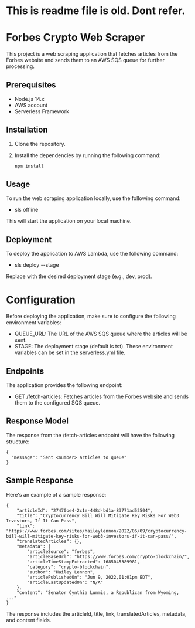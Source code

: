 # This is readme file is old. Dont refer. 

# Forbes Crypto Web Scraper

This project is a web scraping application that fetches articles from the Forbes website and sends them to an AWS SQS queue for further processing.

## Prerequisites

- Node.js 14.x
- AWS account
- Serverless Framework

## Installation

1. Clone the repository.
2. Install the dependencies by running the following command:

   ```bash
   npm install
   ```

## Usage

To run the web scraping application locally, use the following command:

- sls offline

This will start the application on your local machine.

## Deployment

To deploy the application to AWS Lambda, use the following command:

- sls deploy --stage <stage>

Replace <stage> with the desired deployment stage (e.g., dev, prod).

# Configuration

Before deploying the application, make sure to configure the following environment variables:

- QUEUE_URL: The URL of the AWS SQS queue where the articles will be sent.
- STAGE: The deployment stage (default is tst).
  These environment variables can be set in the serverless.yml file.

## Endpoints

The application provides the following endpoint:

- GET /fetch-articles: Fetches articles from the Forbes website and sends them to the configured SQS queue.

## Response Model

The response from the /fetch-articles endpoint will have the following structure:

```
{
  "message": "Sent <number> articles to queue"
}
```

## Sample Response

Here's an example of a sample response:

```
{
    "articleId": "27470be4-2c1e-448d-bd1a-83771ad52504",
    "title": "Cryptocurrency Bill Will Mitigate Key Risks For Web3 Investors, If It Can Pass",
    "link": "https://www.forbes.com/sites/haileylennon/2022/06/09/cryptocurrency-bill-will-mitigate-key-risks-for-web3-investors-if-it-can-pass/",
    "translatedArticles": {},
    "metadata": {
        "articleSource": "forbes",
        "articleBaseUrl": "https://www.forbes.com/crypto-blockchain/",
        "articleTimeStampExtracted": 1685045389981,
        "category": "crypto-blockchain",
        "author": "Hailey Lennon",
        "articlePublishedOn": "Jun 9, 2022,01:01pm EDT",
        "articleLastUpdatedOn": "N/A"
    },
    "content": "Senator Cynthia Lummis, a Republican from Wyoming, ..."
}
```

The response includes the articleId, title, link, translatedArticles, metadata, and content fields.
